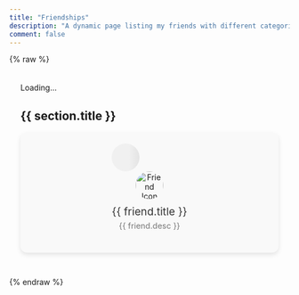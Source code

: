 ```yaml
---
title: "Friendships"
description: "A dynamic page listing my friends with different categories."
comment: false
---
```


<!-- TODO:
  Download all profile pictures into /gallery  
-->

{% raw %}
<script src="https://cdn.jsdelivr.net/npm/vue@3"></script>

<script>
document.addEventListener('DOMContentLoaded', () => {
  const app = Vue.createApp({
    data() {
      return {
        friendsSections: [],
        loading: true
      };
    },
    methods: {
      async checkImage(url) {
        try {
          const response = await fetch(url, { method: 'HEAD' });
          if (!response.ok) throw new Error('Image not found');
          return url;
        } catch {
          return 'gallery/noimage.png';
        }
      },
      async processFriendsData(data) {
        this.friendsSections = data.map(section => ({
          ...section,
          items: section.items.map(friend => ({
            ...friend,
            imageLoaded: false,
            icon: friend.icon || 'gallery/noimage.png'
          }))
        }));
        this.loading = false;
        
        for (let section of this.friendsSections) {
          for (let friend of section.items) {
            const validIcon = await this.checkImage(friend.icon);
            friend.icon = validIcon;
            friend.imageLoaded = true;
          }
        }
      }
    },
    mounted() {
      fetch('./friends.json')
        .then(response => response.json())
        .then(data => this.processFriendsData(data))
        .catch(error => console.error('Error fetching friends data:', error));
    }
  });

  app.mount('#friends-app');

  const interval = setInterval(() => {
      if (!document.getElementById('friends-app')) 
      {
          app.unmount();
          clearInterval(interval);
      }
  }, 1000);
});
</script>

<!-- Styles for Friends Page -->
<style>
.friends-page {
  max-width: 1600px;
  margin: auto;
  padding: 20px;
}

.friend-category {
  margin-bottom: 40px;
}

.friends-grid {
  display: grid;
  grid-template-columns: repeat(auto-fit, minmax(150px, 1fr));
  gap: 20px;
}

.friend-item {
  display: flex;
  flex-direction: column;
  align-items: center;
  padding: 20px 20px 10px 20px;
  border-radius: 12px;
  background-color: #f9f9f9;
  box-shadow: 0 4px 8px rgba(0, 0, 0, 0.1);
  transition: transform 0.2s ease, box-shadow 0.2s ease;
  text-align: center;
  height: 100%;
}

.friend-item:hover {
  transform: scale(1.05);
  box-shadow: 0 6px 12px rgba(0, 0, 0, 0.15);
}

.friend-item img {
  width: 50px;
  height: 50px;
  margin-bottom: 10px;
  border-radius: 50%;
  transition: opacity 0.3s ease;
}

.friend-item .skeleton {
  width: 50px;
  height: 50px;
  border-radius: 50%;
  background: linear-gradient(90deg, #f0f0f0 25%, #e0e0e0 50%, #f0f0f0 75%);
  background-size: 200% 100%;
  animation: loading 1.5s infinite;
}

@keyframes loading {
  0% { background-position: 200% 0; }
  100% { background-position: -200% 0; }
}

.friend-item-title {
  font-size: 1.2rem;
  margin-bottom: 5px;
  color: #333;
}

.friend-item-desc {
  font-size: 0.9rem;
  color: #777;
  white-space: pre-line;
}

.friend-link {
  color: inherit;
  text-decoration: none;
  display: block;
}

@media (max-width: 1200px) {
  .friends-grid {
    grid-template-columns: repeat(auto-fit, minmax(180px, 1fr));
  }
}

@media (max-width: 800px) {
  .friends-grid {
    grid-template-columns: repeat(auto-fit, minmax(150px, 1fr));
  }
}

@media (max-width: 600px) {
  .friends-grid {
    grid-template-columns: 1fr;
  }
}
</style>

<div id="friends-app" class="friends-page">
  <div v-if="loading">Loading...</div>
  <div v-else v-for="section in friendsSections" :key="section.title" class="friend-category">
    <h2>{{ section.title }}</h2>
    <div class="friends-grid">
      <div v-for="friend in section.items" :key="friend.title" class="friend-item">
        <a :href="friend.link" target="_blank" class="friend-link">
          <div v-if="!friend.imageLoaded" class="skeleton"></div>
          <img v-else :src="friend.icon" alt="Friend Icon" />
          <div class="friend-item-title">{{ friend.title }}</div>
          <div class="friend-item-desc">{{ friend.desc }}</div>
        </a>
      </div>
    </div>
  </div>
</div>

{% endraw %}
